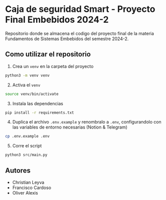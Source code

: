 # Caja de seguridad Smart - Proyecto Final Embebidos 2024-2
 Repositorio donde se almacena el codigo del proyecto final de la materia Fundamentos de Sistemas Embebidos del semestre 2024-2.

## Como utilizar el repositorio

1. Crea un `venv` en la carpeta del proyecto
```bash
python3 -m venv venv
```

2. Activa el `venv`
```bash
source venv/bin/activate
```

3. Instala las dependencias
```bash
pip install -r requirements.txt
```

4. Duplica el archivo `.env.example` y renombralo a `.env`, configurandolo con las variables de entorno necesarias (Notion & Telegram)
```bash
cp .env.example .env
```

5. Corre el script
```bash
python3 src/main.py
```

## Autores
- Christian Leyva
- Francisco Cardoso
- Oliver Alexis